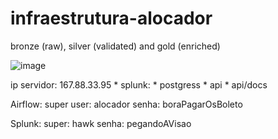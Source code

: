 # infraestrutura-alocador

bronze (raw), silver (validated) and gold (enriched)

![image](https://github.com/user-attachments/assets/93f625a8-632f-46d4-bf7b-7549bc18edc5)

ip servidor: 167.88.33.95
    * splunk: 
    * postgress
    * api
    * api/docs

Airflow:
    super user: alocador
    senha: boraPagarOsBoleto

Splunk: 
    super: hawk
    senha: pegandoAVisao